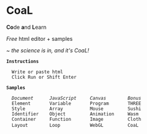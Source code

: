 # CoaL
**Co**de **a**nd **L**earn

<i>Free</i> html editor + samples

~ *the science is in, and it's CoaL!*

<pre><code><b>Instructions</b>

  Write or paste html 
  Click Run or Shift Enter

<b>Samples</b>

  <i>Document      JavaScript     Canvas        Bonus </i>
  Element       Variable       Program       THREE
  Style         Array          Mouse         Sushi
  Identifier    Object         Animation     Wasm
  Container     Function       Image         Cloth
  Layout        Loop           WebGL         CoaL </code> </pre>

